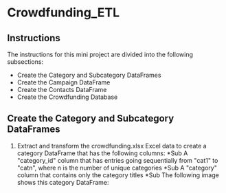 # Crowdfunding_ETL

## Instructions
The instructions for this mini project are divided into the following subsections:

* Create the Category and Subcategory DataFrames
* Create the Campaign DataFrame
* Create the Contacts DataFrame
* Create the Crowdfunding Database

## Create the Category and Subcategory DataFrames
1. Extract and transform the crowdfunding.xlsx Excel data to create a category DataFrame that has the following columns:
*Sub A "category_id" column that has entries going sequentially from "cat1" to "catn", where n is the number of unique categories
*Sub A "category" column that contains only the category titles
*Sub The following image shows this category DataFrame:
